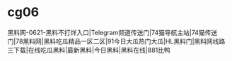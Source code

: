 # cg06
黑料网-0621-黑料不打烊入口|Telegram频道传送门|74猫导航主站|74猫传送门|78黑料网|黑料吃瓜精品一区二区|91今日大瓜热门大瓜|HL黑料门|黑料网线路三下载|在线吃瓜黑料|最新黑料|今日黑料|黑料在线|881比鸭
